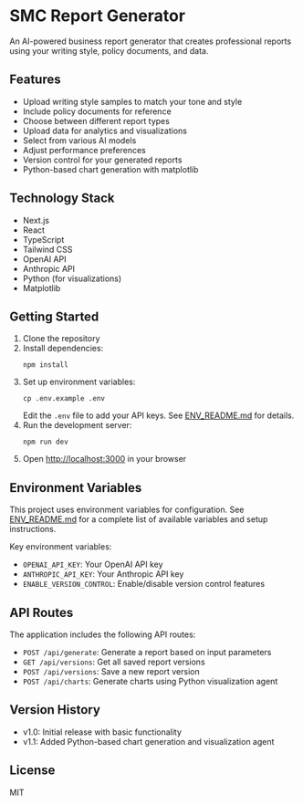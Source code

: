 # SMC Report Generator

An AI-powered business report generator that creates professional reports using your writing style, policy documents, and data.

## Features

- Upload writing style samples to match your tone and style
- Include policy documents for reference
- Choose between different report types
- Upload data for analytics and visualizations
- Select from various AI models
- Adjust performance preferences
- Version control for your generated reports
- Python-based chart generation with matplotlib

## Technology Stack

- Next.js
- React
- TypeScript
- Tailwind CSS
- OpenAI API
- Anthropic API
- Python (for visualizations)
- Matplotlib

## Getting Started

1. Clone the repository
2. Install dependencies:
   ```
   npm install
   ```
3. Set up environment variables:
   ```
   cp .env.example .env
   ```
   Edit the `.env` file to add your API keys. See [ENV_README.md](ENV_README.md) for details.
4. Run the development server:
   ```
   npm run dev
   ```
5. Open [http://localhost:3000](http://localhost:3000) in your browser

## Environment Variables

This project uses environment variables for configuration. See [ENV_README.md](ENV_README.md) for a complete list of available variables and setup instructions.

Key environment variables:
- `OPENAI_API_KEY`: Your OpenAI API key
- `ANTHROPIC_API_KEY`: Your Anthropic API key
- `ENABLE_VERSION_CONTROL`: Enable/disable version control features

## API Routes

The application includes the following API routes:

- `POST /api/generate`: Generate a report based on input parameters
- `GET /api/versions`: Get all saved report versions
- `POST /api/versions`: Save a new report version
- `POST /api/charts`: Generate charts using Python visualization agent

## Version History

- v1.0: Initial release with basic functionality
- v1.1: Added Python-based chart generation and visualization agent

## License

MIT 
